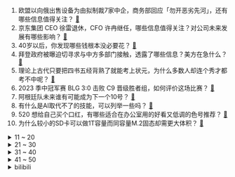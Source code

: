 1. 欧盟以向俄出售设备为由拟制裁7家中企，商务部回应「勿开恶劣先河」，还有哪些信息值得关注？ [:link:](https://www.zhihu.com/question/600386945)
2. 京东集团 CEO 徐雷退休，CFO 许冉继任，哪些信息值得关注？对公司未来发展有哪些影响？ [:link:](https://www.zhihu.com/question/600399836)
3. 40岁以后，你发现哪些钱根本没必要花？ [:link:](https://www.zhihu.com/question/593808844)
4. 拜登政府被曝迫切寻求与中方多部门接触，透露了哪些信息？美方在急什么？ [:link:](https://www.zhihu.com/question/600414768)
5. 理论上古代只要把四书五经背熟了就能考上状元，为什么多数人却连个秀才都考不中呢？ [:link:](https://www.zhihu.com/question/599169937)
6. 2023 季中冠军赛 BLG 3:0 击败 C9 晋级胜者组，如何评价这场比赛？ [:link:](https://www.zhihu.com/question/600421745)
7. 阿根廷队未来谁有可能成为下一个10号？ [:link:](https://www.zhihu.com/question/599958568)
8. 有什么是AI取代不了的技能，可以列举一些吗？ [:link:](https://www.zhihu.com/question/591359390)
9. 520 想给自己买个口红，有哪些适合在办公室用的好看又低调的色号推荐？ [:link:](https://www.zhihu.com/question/599194598)
10. 为什么较小的SD卡可以做1T容量而同容量M.2固态却需更大体积？ [:link:](https://www.zhihu.com/question/590680982)
<details>
<summary>11 ~ 20</summary>

11. 为什么每到一家公司，干了两三年或者干久了，就有一种干不下去想辞职的感觉？ [:link:](https://www.zhihu.com/question/337080136)
12. 如何评价淄博的烧烤？ [:link:](https://www.zhihu.com/question/510779192)
13. 喝茶前为什么要先洗茶？ [:link:](https://www.zhihu.com/question/556496754)
14. 超过光速飞出地球时观察到的地球是时间倒流吗？ [:link:](https://www.zhihu.com/question/599284586)
15. 如果哪家公司的AI模型先产生自我意识，那么是否哪家公司就在这场AI模型的竞争中获得了胜利？ [:link:](https://www.zhihu.com/question/596628389)
16. 美军f35有什么缺点？ [:link:](https://www.zhihu.com/question/354914860)
17. 2023 卡塔尔亚洲杯小组赛抽签：国足碰上东道主，与卡塔尔、塔吉克斯坦、黎巴嫩同组，如何看待国足前景？ [:link:](https://www.zhihu.com/question/600429199)
18. 高铁掌掴事件完整视频曝光，成都铁路公安发布警情通报「双方均违法」，哪些信息值得关注？如何看待处罚结果？ [:link:](https://www.zhihu.com/question/600231053)
19. 索尼 Xperia 1 V 手机发布，你对该款手机有哪些期待？有哪些设计亮点值得关注？ [:link:](https://www.zhihu.com/question/600367930)
20. 如果你养的宠物是带货主播，它能把什么东西卖成爆款？ [:link:](https://www.zhihu.com/question/599808890)
</details>
<details>
<summary>21 ~ 30</summary>

21. 如何看待 2023 年 5 月 11 日 A股市场？ [:link:](https://www.zhihu.com/question/600233136)
22. 每天晚上坚持让一年级孩子背诵一首古诗，有意义吗？ [:link:](https://www.zhihu.com/question/594153739)
23. 以肌耐力为主项应该怎么训练？ [:link:](https://www.zhihu.com/question/598435007)
24. 米哈游新游《星穹铁道》会危及到同为二次元回合制手游《阴阳师》吗？ [:link:](https://www.zhihu.com/question/490940581)
25. 如何练就耐力型肌肉？ [:link:](https://www.zhihu.com/question/597242515)
26. 大家有哪些平价好用且适合春夏的控油男士水乳套装推荐？ [:link:](https://www.zhihu.com/question/596583347)
27. 哪些食物的抗炎效果好？ [:link:](https://www.zhihu.com/question/587628148)
28. 如果只选一件好物，你认为哪个会瞬间提升你的生活幸福感？ [:link:](https://www.zhihu.com/question/599808336)
29. 可以推荐一首喜欢的歌吗? [:link:](https://www.zhihu.com/question/600144356)
30. 前驱车和后驱车在不打滑的情况下是否完全一样？ [:link:](https://www.zhihu.com/question/575713326)
</details>
<details>
<summary>31 ~ 40</summary>

31. 2023 年 4 月 CPI 同比上涨 0.1%，环比下降 0.1%，如何解读？哪些信息值得关注？ [:link:](https://www.zhihu.com/question/600321470)
32. 天舟六号货运飞船发射成功，将完成什么任务？会给我国航天发展带来哪些改变？ [:link:](https://www.zhihu.com/question/599752541)
33. 《灌篮高手》里的小河田是不是一个前途无量的运动员？ [:link:](https://www.zhihu.com/question/326242726)
34. 如果三体人来到地球后，会对什么数码好物「相见恨晚」？ [:link:](https://www.zhihu.com/question/599808921)
35. 中国县城工人「毕业于职校，教人工智能理解人类世界」，如何看待此下游产业？人工智能行业是职校生的春天吗？ [:link:](https://www.zhihu.com/question/599741943)
36. 年轻人与妈妈有哪些独特的相处之道？如今的母子/母女关系与上一代有什么不同？ [:link:](https://www.zhihu.com/question/599929515)
37. 唱歌的耐力、持久力怎么提高？ [:link:](https://www.zhihu.com/question/597030988)
38. 你努力赚钱的意义是什么？ [:link:](https://www.zhihu.com/question/599464402)
39. 回击微软 Copilot，谷歌工作套件迎来「Duet AI」，如何评价其功能？可为办公提供哪些便利？ [:link:](https://www.zhihu.com/question/600314393)
40. 哈尔滨承重墙被砸的小区，还有修复的可能吗?修复和验收的标准有哪些？ [:link:](https://www.zhihu.com/question/600332434)
</details>
<details>
<summary>41 ~ 50</summary>

41. 《漫长的季节》中有可能是沈墨杀了王阳吗？ [:link:](https://www.zhihu.com/question/599542782)
42. 最强语言模型 PaLM2 亮相，Bard 能力跃升，它可以实现哪些功能？算是 ChatGPT 杀手吗？ [:link:](https://www.zhihu.com/question/600313536)
43. OpenAI 研究用 GPT-4 解析 GPT-2 样本，将带来哪些影响？是否会影响 AI 技术发展？ [:link:](https://www.zhihu.com/question/600308891)
44. 5 月 15 日起全面恢复口岸快捷通关，将带来哪些影响？ [:link:](https://www.zhihu.com/question/600314844)
45. 重庆姐弟坠亡案二审宣判，维持死刑判决，如何从法律角度解读？ [:link:](https://www.zhihu.com/question/600325987)
46. 谷歌 I/O 2023 大会有哪些看点？ [:link:](https://www.zhihu.com/question/600311875)
47. 22-23 赛季欧冠半决赛AC米兰 0:2 国际米兰，哲科姆希塔良破门，如何评价这场比赛？ [:link:](https://www.zhihu.com/question/600285081)
48. 如果评选一款影响历史的数码产品，你觉得是哪款？ [:link:](https://www.zhihu.com/question/600003776)
49. 如果能带一个现在的科技产品穿越回小时候，你会选择带什么？ [:link:](https://www.zhihu.com/question/599808843)
50. 如果你是家乡美食代言人，你会推荐哪款可在网上买到的特色美食？ [:link:](https://www.zhihu.com/question/599808785)
</details><details>
<summary>bilibili</summary>

</details>